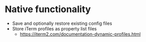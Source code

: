 # Native functionality

* Save and optionally restore existing config files
* Store iTerm profiles as property list files
  - <https://iterm2.com/documentation-dynamic-profiles.html>
